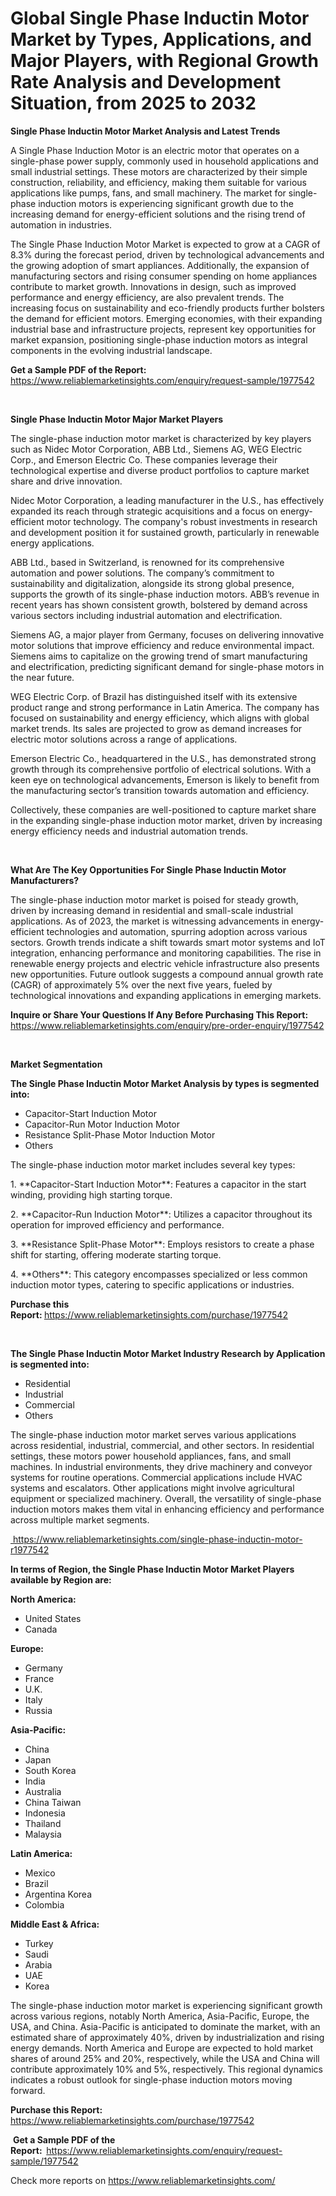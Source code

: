 <p><h1>Global Single Phase Inductin Motor Market by Types, Applications, and Major Players, with Regional Growth Rate Analysis and Development Situation, from 2025 to 2032</h1></p><p><strong>Single Phase Inductin Motor Market Analysis and Latest Trends</strong></p>
<p><p>A Single Phase Induction Motor is an electric motor that operates on a single-phase power supply, commonly used in household applications and small industrial settings. These motors are characterized by their simple construction, reliability, and efficiency, making them suitable for various applications like pumps, fans, and small machinery. The market for single-phase induction motors is experiencing significant growth due to the increasing demand for energy-efficient solutions and the rising trend of automation in industries.</p><p>The Single Phase Induction Motor Market is expected to grow at a CAGR of 8.3% during the forecast period, driven by technological advancements and the growing adoption of smart appliances. Additionally, the expansion of manufacturing sectors and rising consumer spending on home appliances contribute to market growth. Innovations in design, such as improved performance and energy efficiency, are also prevalent trends. The increasing focus on sustainability and eco-friendly products further bolsters the demand for efficient motors. Emerging economies, with their expanding industrial base and infrastructure projects, represent key opportunities for market expansion, positioning single-phase induction motors as integral components in the evolving industrial landscape.</p></p>
<p><strong>Get a Sample PDF of the Report:&nbsp;</strong> <a href="https://www.reliablemarketinsights.com/enquiry/request-sample/1977542?utm_campaign=2488&utm_medium=2&utm_source=Github&utm_content=ia&utm_term=01032025&utm_id=single-phase-inductin-motor">https://www.reliablemarketinsights.com/enquiry/request-sample/1977542</a></p>
<p>&nbsp;</p>
<p><strong>Single Phase Inductin Motor Major Market Players</strong></p>
<p><p>The single-phase induction motor market is characterized by key players such as Nidec Motor Corporation, ABB Ltd., Siemens AG, WEG Electric Corp., and Emerson Electric Co. These companies leverage their technological expertise and diverse product portfolios to capture market share and drive innovation.</p><p>Nidec Motor Corporation, a leading manufacturer in the U.S., has effectively expanded its reach through strategic acquisitions and a focus on energy-efficient motor technology. The company's robust investments in research and development position it for sustained growth, particularly in renewable energy applications.</p><p>ABB Ltd., based in Switzerland, is renowned for its comprehensive automation and power solutions. The company’s commitment to sustainability and digitalization, alongside its strong global presence, supports the growth of its single-phase induction motors. ABB’s revenue in recent years has shown consistent growth, bolstered by demand across various sectors including industrial automation and electrification.</p><p>Siemens AG, a major player from Germany, focuses on delivering innovative motor solutions that improve efficiency and reduce environmental impact. Siemens aims to capitalize on the growing trend of smart manufacturing and electrification, predicting significant demand for single-phase motors in the near future.</p><p>WEG Electric Corp. of Brazil has distinguished itself with its extensive product range and strong performance in Latin America. The company has focused on sustainability and energy efficiency, which aligns with global market trends. Its sales are projected to grow as demand increases for electric motor solutions across a range of applications.</p><p>Emerson Electric Co., headquartered in the U.S., has demonstrated strong growth through its comprehensive portfolio of electrical solutions. With a keen eye on technological advancements, Emerson is likely to benefit from the manufacturing sector’s transition towards automation and efficiency.</p><p>Collectively, these companies are well-positioned to capture market share in the expanding single-phase induction motor market, driven by increasing energy efficiency needs and industrial automation trends.</p></p>
<p>&nbsp;</p>
<p><strong>What Are The Key Opportunities For Single Phase Inductin Motor Manufacturers?</strong></p>
<p><p>The single-phase induction motor market is poised for steady growth, driven by increasing demand in residential and small-scale industrial applications. As of 2023, the market is witnessing advancements in energy-efficient technologies and automation, spurring adoption across various sectors. Growth trends indicate a shift towards smart motor systems and IoT integration, enhancing performance and monitoring capabilities. The rise in renewable energy projects and electric vehicle infrastructure also presents new opportunities. Future outlook suggests a compound annual growth rate (CAGR) of approximately 5% over the next five years, fueled by technological innovations and expanding applications in emerging markets.</p></p>
<p><strong>Inquire or Share Your Questions If Any Before Purchasing This Report:</strong> <a href="https://www.reliablemarketinsights.com/enquiry/pre-order-enquiry/1977542?utm_campaign=2488&utm_medium=2&utm_source=Github&utm_content=ia&utm_term=01032025&utm_id=single-phase-inductin-motor">https://www.reliablemarketinsights.com/enquiry/pre-order-enquiry/1977542</a></p>
<p>&nbsp;</p>
<p><strong>Market Segmentation</strong></p>
<p><strong>The Single Phase Inductin Motor Market Analysis by types is segmented into:</strong></p>
<p><ul><li>Capacitor-Start Induction Motor</li><li>Capacitor-Run Motor Induction Motor</li><li>Resistance Split-Phase Motor Induction Motor</li><li>Others</li></ul></p>
<p><p>The single-phase induction motor market includes several key types: </p><p>1. **Capacitor-Start Induction Motor**: Features a capacitor in the start winding, providing high starting torque. </p><p>2. **Capacitor-Run Induction Motor**: Utilizes a capacitor throughout its operation for improved efficiency and performance. </p><p>3. **Resistance Split-Phase Motor**: Employs resistors to create a phase shift for starting, offering moderate starting torque. </p><p>4. **Others**: This category encompasses specialized or less common induction motor types, catering to specific applications or industries.</p></p>
<p><strong>Purchase this Report:&nbsp;</strong><a href="https://www.reliablemarketinsights.com/purchase/1977542?utm_campaign=2488&utm_medium=2&utm_source=Github&utm_content=ia&utm_term=01032025&utm_id=single-phase-inductin-motor">https://www.reliablemarketinsights.com/purchase/1977542</a></p>
<p>&nbsp;</p>
<p><strong>The Single Phase Inductin Motor Market Industry Research by Application is segmented into:</strong></p>
<p><ul><li>Residential</li><li>Industrial</li><li>Commercial</li><li>Others</li></ul></p>
<p><p>The single-phase induction motor market serves various applications across residential, industrial, commercial, and other sectors. In residential settings, these motors power household appliances, fans, and small machines. In industrial environments, they drive machinery and conveyor systems for routine operations. Commercial applications include HVAC systems and escalators. Other applications might involve agricultural equipment or specialized machinery. Overall, the versatility of single-phase induction motors makes them vital in enhancing efficiency and performance across multiple market segments.</p></p>
<p><a href="https://www.reliablemarketinsights.com/single-phase-inductin-motor-r1977542?utm_campaign=2488&utm_medium=2&utm_source=Github&utm_content=ia&utm_term=01032025&utm_id=single-phase-inductin-motor">&nbsp;https://www.reliablemarketinsights.com/single-phase-inductin-motor-r1977542</a></p>
<p><strong>In terms of Region, the Single Phase Inductin Motor Market Players available by Region are:</strong></p>
<p>
    <p> <strong> North America: </strong>
        <ul>
            <li>United States</li>
            <li>Canada</li>
        </ul>
        </p> 
    <p> <strong> Europe: </strong>
        <ul>
            <li>Germany</li>
            <li>France</li>
            <li>U.K.</li>
            <li>Italy</li>
            <li>Russia</li>
        </ul>
        </p> 
    <p> <strong> Asia-Pacific: </strong>
        <ul>
            <li>China</li>
            <li>Japan</li>
            <li>South Korea</li>
            <li>India</li>
            <li>Australia</li>
            <li>China Taiwan</li>
            <li>Indonesia</li>
            <li>Thailand</li>
            <li>Malaysia</li>
        </ul>
        </p> 
    <p> <strong> Latin America: </strong>
        <ul>
            <li>Mexico</li>
            <li>Brazil</li>
            <li>Argentina Korea</li>
            <li>Colombia</li>
        </ul>
        </p> 
    <p> <strong> Middle East & Africa: </strong>
        <ul>
            <li>Turkey</li>
            <li>Saudi</li>
            <li>Arabia</li>
            <li>UAE</li>
            <li>Korea</li>
        </ul>
    </p>
    </p>
<p><p>The single-phase induction motor market is experiencing significant growth across various regions, notably North America, Asia-Pacific, Europe, the USA, and China. Asia-Pacific is anticipated to dominate the market, with an estimated share of approximately 40%, driven by industrialization and rising energy demands. North America and Europe are expected to hold market shares of around 25% and 20%, respectively, while the USA and China will contribute approximately 10% and 5%, respectively. This regional dynamics indicates a robust outlook for single-phase induction motors moving forward.</p></p>
<p><strong>Purchase this Report: </strong><a href="https://www.reliablemarketinsights.com/purchase/1977542?utm_campaign=2488&utm_medium=2&utm_source=Github&utm_content=ia&utm_term=01032025&utm_id=single-phase-inductin-motor">https://www.reliablemarketinsights.com/purchase/1977542</a></p>
<p>&nbsp;<strong>Get a Sample PDF of the Report:&nbsp;&nbsp;</strong><a href="https://www.reliablemarketinsights.com/enquiry/request-sample/1977542?utm_campaign=2488&utm_medium=2&utm_source=Github&utm_content=ia&utm_term=01032025&utm_id=single-phase-inductin-motor">https://www.reliablemarketinsights.com/enquiry/request-sample/1977542</a></p>
<p><strong></strong></p>
<p>Check more reports on <a href="https://www.reliablemarketinsights.com/?utm_campaign=2488&utm_medium=2&utm_source=Github&utm_content=ia&utm_term=01032025&utm_id=single-phase-inductin-motor">https://www.reliablemarketinsights.com/</a></p>